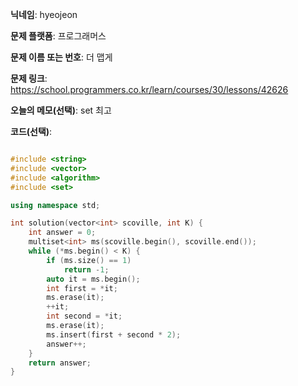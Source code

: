 **닉네임**: hyeojeon

**문제 플랫폼**: 프로그래머스

**문제 이름 또는 번호**: 더 맵게

**문제 링크**: https://school.programmers.co.kr/learn/courses/30/lessons/42626

**오늘의 메모(선택)**: set 최고

**코드(선택)**:

```cpp

#include <string>
#include <vector>
#include <algorithm>
#include <set>

using namespace std;

int solution(vector<int> scoville, int K) {
    int answer = 0;
    multiset<int> ms(scoville.begin(), scoville.end());
    while (*ms.begin() < K) {
        if (ms.size() == 1)
            return -1;
        auto it = ms.begin();
        int first = *it;
        ms.erase(it);
        ++it;
        int second = *it;
        ms.erase(it);
        ms.insert(first + second * 2);
        answer++;
    }
    return answer;
}

```
